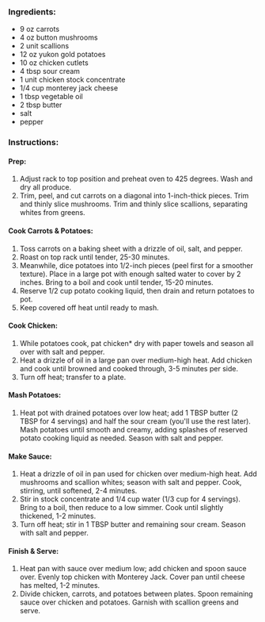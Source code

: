 ### Ingredients:
- 9 oz carrots
- 4 oz button mushrooms
- 2 unit scallions
- 12 oz yukon gold potatoes
- 10 oz chicken cutlets
- 4 tbsp sour cream
- 1 unit chicken stock concentrate
- 1/4 cup monterey jack cheese
- 1 tbsp vegetable oil
- 2 tbsp butter
- salt
- pepper

### Instructions:
#### Prep:
1. Adjust rack to top position and preheat oven to 425 degrees. Wash and dry all produce.
2. Trim, peel, and cut carrots on a diagonal into 1-inch-thick pieces. Trim and thinly slice mushrooms. Trim and thinly slice scallions, separating whites from greens.

#### Cook Carrots & Potatoes:
1. Toss carrots on a baking sheet with a drizzle of oil, salt, and pepper.
2. Roast on top rack until tender, 25-30 minutes.
3. Meanwhile, dice potatoes into 1/2-inch pieces (peel first for a smoother texture). Place in a large pot with enough salted water to cover by 2 inches. Bring to a boil and cook until tender, 15-20 minutes.
4. Reserve 1/2 cup potato cooking liquid, then drain and return potatoes to pot.
5. Keep covered off heat until ready to mash.

#### Cook Chicken:
1. While potatoes cook, pat chicken* dry with paper towels and season all over with salt and pepper.
2. Heat a drizzle of oil in a large pan over medium-high heat. Add chicken and cook until browned and cooked through, 3-5 minutes per side.
3. Turn off heat; transfer to a plate.

#### Mash Potatoes:
1. Heat pot with drained potatoes over low heat; add 1 TBSP butter (2 TBSP for 4 servings) and half the sour cream (you'll use the rest later). Mash potatoes until smooth and creamy, adding splashes of reserved potato cooking liquid as needed. Season with salt and pepper.

#### Make Sauce:
1. Heat a drizzle of oil in pan used for chicken over medium-high heat. Add mushrooms and scallion whites; season with salt and pepper. Cook, stirring, until softened, 2-4 minutes.
2. Stir in stock concentrate and 1/4 cup water (1/3 cup for 4 servings). Bring to a boil, then reduce to a low simmer. Cook until slightly thickened, 1-2 minutes.
3. Turn off heat; stir in 1 TBSP butter and remaining sour cream. Season with salt and pepper.

#### Finish & Serve:
1. Heat pan with sauce over medium low; add chicken and spoon sauce over. Evenly top chicken with Monterey Jack. Cover pan until cheese has melted, 1-2 minutes.
2. Divide chicken, carrots, and potatoes between plates. Spoon remaining sauce over chicken and potatoes. Garnish with scallion greens and serve.
